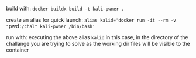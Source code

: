 build with: 
`docker buildx build -t kali-pwner .`

create an alias for quick launch:
`alias kalid='docker run -it --rm -v "`pwd`:/chal" kali-pwner /bin/bash'`

run with:
executing the above alias `kalid` in this case, in the directory of the challange you are trying to solve as the working dir files will be visible to the container
